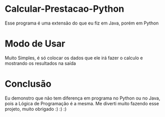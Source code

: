 # Calcular-Prestacao-Python
Esse programa é uma extensão do que eu fiz em Java, porém em Python

# Modo de Usar
Muito Simples, é só colocar os dados que ele irá fazer o calculo e mostrando os resultados na saída

# Conclusão
Eu demonstro que não tem diferença em programa no Python ou no Java, pois a Lógica de Programação é a mesma. Me diverti muito fazendo esse projeto, muito obrigado :) :) :)
